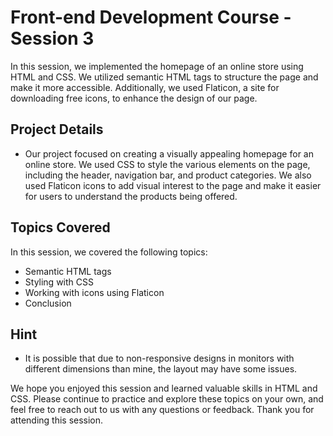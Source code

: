 # Front-end Development Course - Session 3
In this session, we implemented the homepage of an online store using HTML and CSS. We utilized semantic HTML tags to structure the page and make it more accessible. Additionally, we used Flaticon, a site for downloading free icons, to enhance the design of our page.

## Project Details
* Our project focused on creating a visually appealing homepage for an online store. We used CSS to style the various elements on the page, including the header, navigation bar, and product categories. We also used Flaticon icons to add visual interest to the page and make it easier for users to understand the products being offered.

## Topics Covered
In this session, we covered the following topics:
* Semantic HTML tags
* Styling with CSS
* Working with icons using Flaticon
* Conclusion

## Hint
* It is possible that due to non-responsive designs in monitors with different dimensions than mine, the layout may have some issues.


We hope you enjoyed this session and learned valuable skills in HTML and CSS. Please continue to practice and explore these topics on your own, and feel free to reach out to us with any questions or feedback. Thank you for attending this session.


